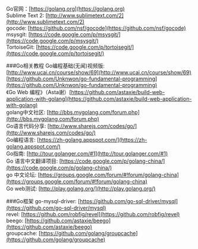 Go官网：[https://golang.org](https://golang.org)      
Sublime Text 2: [http://www.sublimetext.com/2](http://www.sublimetext.com/2)    
gocode: [https://github.com/nsf/gocode](https://github.com/nsf/gocode)    
msysgit: [https://code.google.com/p/msysgit/](https://code.google.com/p/msysgit/)   
TortoiseGit: [https://code.google.com/p/tortoisegit/](https://code.google.com/p/tortoisegit/)   

###Go相关教程
Go编程基础(无闻)视频版:[http://www.ucai.cn/course/show/69](http://www.ucai.cn/course/show/69)   
[https://github.com/Unknwon/go-fundamental-programming](https://github.com/Unknwon/go-fundamental-programming)    
《Go Web 编程》（Asta谢）[https://github.com/astaxie/build-web-application-with-golang](https://github.com/astaxie/build-web-application-with-golang)     
golang中文社区: [http://bbs.mygolang.com/forum.php](http://bbs.mygolang.com/forum.php)    
Go语言代码分享: [http://www.sharejs.com/codes/go/](http://www.sharejs.com/codes/go/)    
Go编程语言: [https://zh-golang.appspot.com/](https://zh-golang.appspot.com/)         
Go指南: [http://tour.golanger.com/#1](http://tour.golanger.com/#1)    
Go 语言中文翻译项目: [https://code.google.com/p/golang-china/](https://code.google.com/p/golang-china/)   
go 中文论坛: [https://groups.google.com/forum/#!forum/golang-china](https://groups.google.com/forum/#!forum/golang-china)   
Go web测试: [http://play.golang.org/](http://play.golang.org/)    


###Go框架
go-mysql-driver: [https://github.com/go-sql-driver/mysql](https://github.com/go-sql-driver/mysql)     
revel: [https://github.com/robfig/revel](https://github.com/robfig/revel)     
beego: [https://github.com/astaxie/beego](https://github.com/astaxie/beego)    
groupcache: [https://github.com/golang/groupcache](https://github.com/golang/groupcache)
